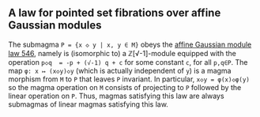 ## A law for pointed set fibrations over affine Gaussian modules

The submagma `P = {x ◇ y | x, y ∈ M}` obeys the [affine Gaussian module law 546](https://teorth.github.io/equational_theories/implications/?546), namely is (isomorphic to) a ℤ[√-1]-module equipped with the operation `p◇q  = -p + (√-1) q + c` for some constant `c`, for all `p,q∈P`.  The map `φ: x ↦ (x◇y)◇y` (which is actually independent of `y`) is a magma morphism from `M` to `P` that leaves `P` invariant.  In particular, `x◇y = φ(x)◇φ(y)` so the magma operation on `M` consists of projecting to `P` followed by the linear operation on `P`.  Thus, magmas satisfying this law are always submagmas of linear magmas satisfying this law.
